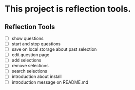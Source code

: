 # This project is reflection tools.

## Reflection Tools
- [ ] show questions
- [ ] start and stop questions
- [ ] save on local storage about past selection
- [ ] edit question page
- [ ] add selections
- [ ] remove selections
- [ ] search selections
- [ ] introduction about install
- [ ] introduction message on README.md
